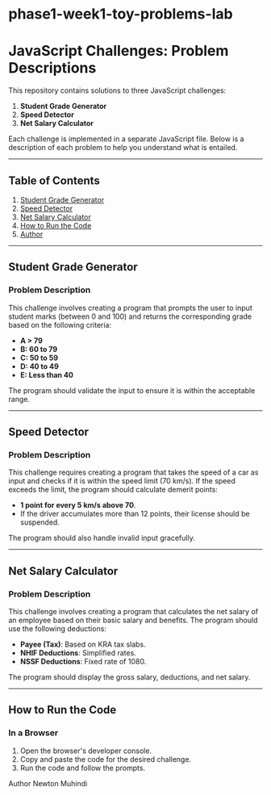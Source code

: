 # phase1-week1-toy-problems-lab
# JavaScript Challenges: Problem Descriptions

This repository contains solutions to three JavaScript challenges:
1. **Student Grade Generator**
2. **Speed Detector**
3. **Net Salary Calculator**

Each challenge is implemented in a separate JavaScript file. Below is a description of each problem to help you understand what is entailed.

---

## Table of Contents
1. [Student Grade Generator](#student-grade-generator)
2. [Speed Detector](#speed-detector)
3. [Net Salary Calculator](#net-salary-calculator)
4. [How to Run the Code](#how-to-run-the-code)
5. [Author](#author)

---

## Student Grade Generator

### Problem Description
This challenge involves creating a program that prompts the user to input student marks (between 0 and 100) and returns the corresponding grade based on the following criteria:
- **A > 79**
- **B: 60 to 79**
- **C: 50 to 59**
- **D: 40 to 49**
- **E: Less than 40**

The program should validate the input to ensure it is within the acceptable range.

---

## Speed Detector

### Problem Description
This challenge requires creating a program that takes the speed of a car as input and checks if it is within the speed limit (70 km/s). If the speed exceeds the limit, the program should calculate demerit points:
- **1 point for every 5 km/s above 70**.
- If the driver accumulates more than 12 points, their license should be suspended.

The program should also handle invalid input gracefully.

---

## Net Salary Calculator

### Problem Description
This challenge involves creating a program that calculates the net salary of an employee based on their basic salary and benefits. The program should use the following deductions:
- **Payee (Tax)**: Based on KRA tax slabs.
- **NHIF Deductions**: Simplified rates.
- **NSSF Deductions**: Fixed rate of 1080.

The program should display the gross salary, deductions, and net salary.

---

## How to Run the Code

### In a Browser
1. Open the browser's developer console.
2. Copy and paste the code for the desired challenge.
3. Run the code and follow the prompts.


Author
Newton Muhindi
